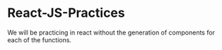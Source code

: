# React-JS-Practices
We will be practicing in react without the generation of components for each of the functions.

